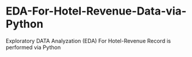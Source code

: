 # EDA-For-Hotel-Revenue-Data-via-Python
Exploratory DATA Analyzation (EDA) For Hotel-Revenue Record is performed via Python

